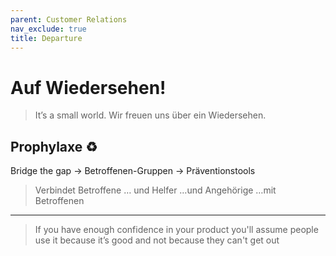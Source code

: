 ```yaml
---
parent: Customer Relations
nav_exclude: true
title: Departure
---
```


# Auf Wiedersehen!

> It’s a small world.
> Wir freuen uns über ein Wiedersehen.



## Prophylaxe ♻️

Bridge the gap
→ Betroffenen-Gruppen
→ Präventionstools

> Verbindet Betroffene … und Helfer
> …und Angehörige
> …mit Betroffenen

---
> If you have enough confidence in your product you'll assume people use it because it’s good and not because they can't get out

